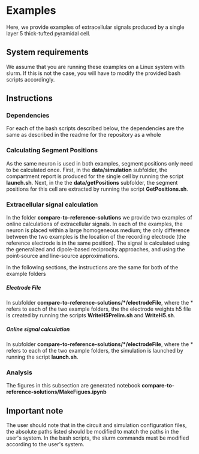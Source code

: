 # Examples

Here, we provide examples of extracellular signals produced by a single layer 5 thick-tufted pyramidal cell. 

## System requirements

We assume that you are running these examples on a Linux system with slurm. If this is not the case, you will have to modify the provided bash scripts accordingly. 

## Instructions

### Dependencies
For each of the bash scripts described below, the dependencies are the same as described in the readme for the repository as a whole

### Calculating Segment Positions

As the same neuron is used in both examples, segment positions only need to be calculated once. First, in the **data/simulation** subfolder, the compartment report is produced for the single cell by running the script **launch.sh**. Next, in the the **data/getPositions** subfolder, the segment positions for this cell are extracted by running the script **GetPositions.sh**.

### Extracellular signal calculation

In the folder **compare-to-reference-solutions** we provide two examples of online calculations of extracellular signals. In each of the examples, the neuron is placed within a large homogeneous medium; the only difference between the two examples is the location of the recording electrode (the reference electrode is in the same position). The signal is calculated using the generalized and dipole-based reciprocity approaches, and using the point-source and line-source approximations.

In the following sections, the instructions are the same for both of the example folders

##### Electrode File

In subfolder **compare-to-reference-solutions/*/electrodeFile**, where the * refers to each of the two example folders, the the electrode weights h5 file is created by running the scripts **WriteH5Prelim.sh** and **WriteH5.sh**. 

##### Online signal calculation
In subfolder **compare-to-reference-solutions/*/electrodeFile**, where the * refers to each of the two example folders, the simulation is launched by running the script **launch.sh**. 

### Analysis
The figures in this subsection are generated notebook **compare-to-reference-solutions/MakeFigues.ipynb**


## Important note
The user should note that in the circuit and simulation configuration files, the absolute paths listed should be modified to match the paths in the user's system. In the bash scripts, the slurm commands must be modified according to the user's system.
